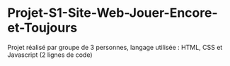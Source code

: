 # Projet-S1-Site-Web-Jouer-Encore-et-Toujours
Projet réalisé par groupe de 3 personnes, 
 langage utilisée : HTML, CSS et Javascript (2 lignes de code)

